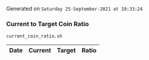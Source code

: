 Generated on `Saturday 25-September-2021 at 19:33:24`

### Current to Target Coin Ratio
`current_coin_ratio.sh`

Date|Current|Target|Ratio
---|---|---|---
